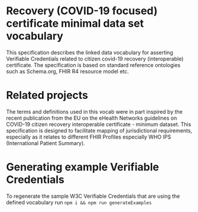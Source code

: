 # Recovery (COVID-19 focused) certificate minimal data set vocabulary
This specification describes the linked data vocabulary for asserting Verifiable Credentials related to citizen covid-19 recovery (interoperable) certificate. The specification
is based on standard reference ontologies such as Schema.org, FHIR R4 resource model etc.

# Related projects

The terms and definitions used in this vocab were in part inspired by the recent publication from the EU on the eHealth Networks guidelines on 
COVID-19 citizen recovery interoperable certificate - minimum dataset. This specification is designed to facilitate mapping of jurisdictional requirements, especially as it 
relates to different FHIR Profiles especially WHO IPS (International Patient Summary).

# Generating example Verifiable Credentials

To regenerate the sample W3C Verifiable Credentials that are using the defined vocabulary run `npm i && npm run generateExamples`
